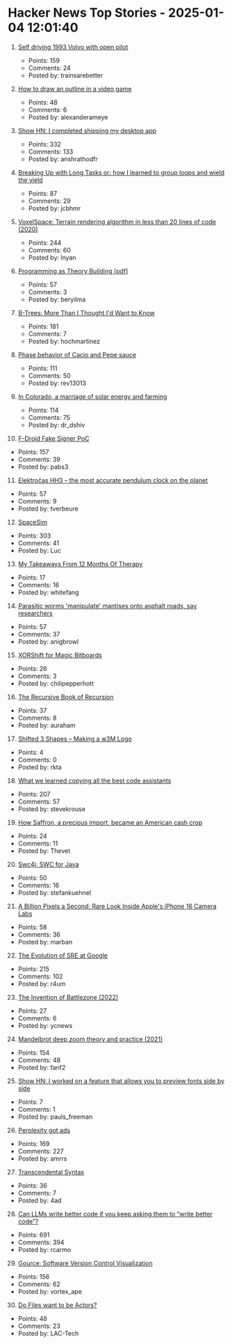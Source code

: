 # Hacker News Top Stories - 2025-01-04 12:01:40

1. [Self driving 1993 Volvo with open pilot](https://practicapp.com/carbagepilot-part1/)
   - Points: 159
   - Comments: 24
   - Posted by: trainsarebetter

2. [How to draw an outline in a video game](https://ameye.dev/notes/rendering-outlines/)
   - Points: 48
   - Comments: 6
   - Posted by: alexanderameye

3. [Show HN: I completed shipping my desktop app](https://pimosa.app/)
   - Points: 332
   - Comments: 133
   - Posted by: anshrathodfr

4. [Breaking Up with Long Tasks or: how I learned to group loops and wield the yield](https://calendar.perfplanet.com/2024/breaking-up-with-long-tasks-or-how-i-learned-to-group-loops-and-wield-the-yield/)
   - Points: 87
   - Comments: 29
   - Posted by: jcbhmr

5. [VoxelSpace: Terrain rendering algorithm in less than 20 lines of code (2020)](https://github.com/s-macke/VoxelSpace)
   - Points: 244
   - Comments: 60
   - Posted by: lnyan

6. [Programming as Theory Building [pdf]](https://pages.cs.wisc.edu/~remzi/Naur.pdf)
   - Points: 57
   - Comments: 3
   - Posted by: beryilma

7. [B-Trees: More Than I Thought I'd Want to Know](https://benjamincongdon.me/blog/2021/08/17/B-Trees-More-Than-I-Thought-Id-Want-to-Know/)
   - Points: 181
   - Comments: 7
   - Posted by: hochmartinez

8. [Phase behavior of Cacio and Pepe sauce](https://arxiv.org/abs/2501.00536)
   - Points: 111
   - Comments: 50
   - Posted by: rev13013

9. [In Colorado, a marriage of solar energy and farming](https://www.ksjd.org/2024-12-31/in-colorado-a-marriage-of-solar-energy-and-farming-provides-a-model-for-a-more-sustainable-future)
   - Points: 114
   - Comments: 75
   - Posted by: dr_dshiv

10. [F-Droid Fake Signer PoC](https://github.com/obfusk/fdroid-fakesigner-poc)
   - Points: 157
   - Comments: 39
   - Posted by: pabs3

11. [Elektročas HH3 – the most accurate pendulum clock on the planet](https://dvaluch.web.cern.ch/hh3/)
   - Points: 57
   - Comments: 9
   - Posted by: tverbeure

12. [SpaceSim](https://pavelsevecek.github.io/)
   - Points: 303
   - Comments: 41
   - Posted by: Luc

13. [My Takeaways From 12 Months Of Therapy](https://cauldron.life/blog/my-takeaways-from-therapy/)
   - Points: 17
   - Comments: 16
   - Posted by: whitefang

14. [Parasitic worms 'manipulate' mantises onto asphalt roads, say researchers](https://mainichi.jp/english/articles/20241115/p2a/00m/0sc/009000c)
   - Points: 57
   - Comments: 37
   - Posted by: anigbrowl

15. [XORShift for Magic Bitboards](https://www.strydr.net/articles/devlog-0x1)
   - Points: 26
   - Comments: 3
   - Posted by: chilipepperhott

16. [The Recursive Book of Recursion](https://inventwithpython.com/recursion/)
   - Points: 37
   - Comments: 8
   - Posted by: auraham

17. [Shifted 3 Shapes – Making a w3M Logo](https://toast.al/posts/visuallayout/2024-12-30_w3m-logo/)
   - Points: 4
   - Comments: 0
   - Posted by: rkta

18. [What we learned copying all the best code assistants](https://blog.val.town/blog/fast-follow/)
   - Points: 207
   - Comments: 57
   - Posted by: stevekrouse

19. [How Saffron, a precious import, became an American cash crop](https://www.nytimes.com/2025/01/02/dining/saffron-farming-crop.html)
   - Points: 24
   - Comments: 11
   - Posted by: Thevet

20. [Swc4j: SWC for Java](https://github.com/caoccao/swc4j)
   - Points: 50
   - Comments: 16
   - Posted by: stefankuehnel

21. [A Billion Pixels a Second: Rare Look Inside Apple's iPhone 16 Camera Labs](https://www.cnet.com/tech/mobile/a-billion-pixels-a-second-i-got-a-rare-look-inside-apples-secret-iphone-16-camera-labs/)
   - Points: 58
   - Comments: 36
   - Posted by: marban

22. [The Evolution of SRE at Google](https://www.usenix.org/publications/loginonline/evolution-sre-google)
   - Points: 215
   - Comments: 102
   - Posted by: r4um

23. [The Invention of Battlezone (2022)](https://spectrum.ieee.org/battlezone)
   - Points: 27
   - Comments: 6
   - Posted by: ycnews

24. [Mandelbrot deep zoom theory and practice (2021)](https://mathr.co.uk/blog/2021-05-14_deep_zoom_theory_and_practice.html)
   - Points: 154
   - Comments: 48
   - Posted by: fanf2

25. [Show HN: I worked on a feature that allows you to preview fonts side by side](https://font-tester.foxcraft.tech/)
   - Points: 7
   - Comments: 1
   - Posted by: pauls_freeman

26. [Perplexity got ads](https://twitter.com/damengchen/status/1875296442417607072)
   - Points: 169
   - Comments: 227
   - Posted by: amrrs

27. [Transcendental Syntax](https://github.com/engboris/transcendental-syntax)
   - Points: 36
   - Comments: 7
   - Posted by: 4ad

28. [Can LLMs write better code if you keep asking them to “write better code”?](https://minimaxir.com/2025/01/write-better-code/)
   - Points: 691
   - Comments: 394
   - Posted by: rcarmo

29. [Gource: Software Version Control Visualization](https://github.com/acaudwell/Gource)
   - Points: 156
   - Comments: 62
   - Posted by: vortex_ape

30. [Do Files want to be Actors?](https://lewiscampbell.tech/blog/250104.html)
   - Points: 48
   - Comments: 23
   - Posted by: LAC-Tech

